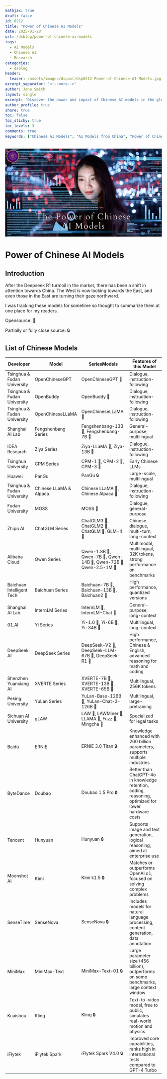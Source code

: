 ```yaml
---
mathjax: true
draft: false
id: 6212
title: "Power of Chinese AI Models"
date: 2025-01-28
url: /dsblog/power-of-chinese-ai-models
tags:
  - AI Models
  - Chinese AI
  - Research
categories:
  - dsblog
header:
  teaser: /assets/images/dspost/dsp6212-Power-of-Chinese-AI-Models.jpg
excerpt_separator: "<!--more-->"
author: Jane Smith
layout: single
excerpt: "Discover the power and impact of Chinese AI models in the global landscape of artificial intelligence."
author_profile: true
share: true
toc: false
toc_sticky: true
toc_levels: 3
comments: true
keywords: ["Chinese AI Models", "AI Models from China", "Power of Chinese AI", "Chinese Technology Innovation", "Chinese AI Research", "Chinese AI Models List", "Chinese Language AI Models"]
---
```


![Power of Chinese AI Models](/assets/images/dspost/dsp6212-Power-of-Chinese-AI-Models.jpg)

# Power of Chinese AI Models

## Introduction
After the Deepseek R1 turmoil in the market, there has been a shift in attention towards China. The West is now looking towards the East, and even those in the East are turning their gaze northward.

I was tracking these models for sometime so thought to summarize them at one place for my readers.

Opensource: 🚀

Partially or fully close source: 🔒

## List of Chinese Models

| Developer | Model | SeriesModels | Features of this Model
| --- | --- | --- | --- 
| Tsinghua &amp; Fudan University| OpenChineseGPT| OpenChineseGPT 🚀| Dialogue, instruction-following
| Tsinghua &amp; Fudan University| OpenBuddy| OpenBuddy 🚀| Dialogue, instruction-following
| Tsinghua &amp; Fudan University| OpenChineseLLaMA| OpenChineseLLaMA 🚀| Dialogue, instruction-following
| Shanghai AI Lab| Fengshenbang Series| Fengshenbang-13B 🚀, Fengshenbang-7B 🚀| General-purpose, multilingual
| IDEA Research| Ziya Series| Ziya-LLaMA 🚀, Ziya-13B 🚀| Dialogue, instruction-following
| Tsinghua University| CPM Series| CPM-1 🚀, CPM-2 🚀, CPM-3 🚀| Early Chinese LLMs
| Huawei| PanGu| PanGu 🔒| Large-scale, multilingual
| Tsinghua &amp; Fudan University| Chinese LLaMA &amp; Alpaca| Chinese LLaMA 🚀, Chinese Alpaca 🚀| Dialogue, instruction-following
| Fudan University| MOSS| MOSS 🚀| Dialogue, general-purpose
| Zhipu AI| ChatGLM Series| ChatGLM3 🚀, ChatGLM2 🚀, ChatGLM 🚀, GLM-4 🚀| Chinese dialogue, multi-turn, long-context
| Alibaba Cloud| Qwen Series| Qwen-1.8B 🚀, Qwen-7B 🚀, Qwen-14B 🚀, Qwen-72B 🚀, Qwen-2.5-1M 🚀| Multimodal, multilingual, 32K tokens, strong performance on benchmarks
| Baichuan Intelligent Tech| Baichuan Series| Baichuan-7B 🚀, Baichuan-13B 🚀, Baichuan2 🚀| High performance, quantized versions
| Shanghai AI Lab| InternLM Series| InternLM 🚀, InternLM-Chat 🚀| General-purpose, long-context
| 01.AI| Yi Series| Yi-1.0 🚀, Yi-6B 🚀, Yi-34B 🚀| Multilingual, long-context
| DeepSeek AI| DeepSeek Series| DeepSeek-V2 🚀, DeepSeek-LLM-67B 🚀, DeepSeek-R1 🚀| High performance, Chinese &amp; English, advanced reasoning for math and coding
| Shenzhen Yuanxiang AI| XVERTE Series| XVERTE-7B 🚀, XVERTE-13B 🚀, XVERTE-65B 🚀| Multilingual, 256K tokens
| Peking University| YuLan Series| YuLan-Base-126B 🚀, YuLan-Chat-3-126B 🚀| Multilingual, large-pretraining
| Sichuan AI University| gLAW| LAW 🚀, LAWMiner 🚀, LLAMA 🚀, Fuzz 🚀, Mingcha 🚀| Specialized for legal tasks
| Baidu| ERNIE| ERNIE 3.0 Titan 🔒| Knowledge enhanced with 260 billion parameters, supports multiple industries
| ByteDance| Doubao| Doubao 1.5 Pro 🔒| Better than ChatGPT-4o in knowledge retention, coding, reasoning, optimized for lower hardware costs
| Tencent| Hunyuan| Hunyuan 🔒| Supports image and text generation, logical reasoning, aimed at enterprise use
| Moonshot AI| Kimi| Kimi k1.5 🔒| Matches or outperforms OpenAI o1, focused on solving complex problems
| SenseTime| SenseNova| SenseNova 🔒| Includes models for natural language processing, content generation, data annotation
| MiniMax| MiniMax-Text| MiniMax-Text-01 🔒| Large parameter size (456 billion), outperforms on some benchmarks, large context window
| Kuaishou| Kling| Kling 🔒| Text-to-video model, free to public, simulates real-world motion and physics
| iFlytek| iFlytek Spark| iFlytek Spark V4.0 🔒| Improved core capabilities, ranks high in international tests compared to GPT-4 Turbo